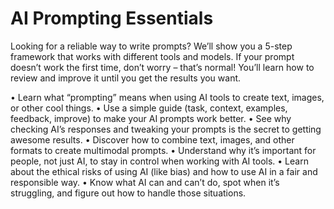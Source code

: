 # AI Prompting Essentials

Looking for a reliable way to write prompts? We’ll show you a 5-step framework that works with different tools and models. If your prompt doesn’t work the first time, don’t worry – that’s normal! You’ll learn how to review and improve it until you get the results you want.

•	Learn what “prompting” means when using AI tools to create text, images, or other cool things.
•	Use a simple guide (task, context, examples, feedback, improve) to make your AI prompts work better.
•	See why checking AI’s responses and tweaking your prompts is the secret to getting awesome results.
•	Discover how to combine text, images, and other formats to create multimodal prompts.
•	Understand why it’s important for people, not just AI, to stay in control when working with AI tools.
•	Learn about the ethical risks of using AI (like bias) and how to use AI in a fair and responsible way.
•	Know what AI can and can’t do, spot when it’s struggling, and figure out how to handle those situations.

